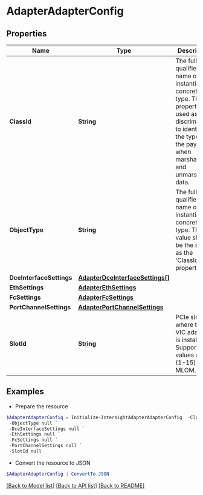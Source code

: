 # AdapterAdapterConfig
## Properties

Name | Type | Description | Notes
------------ | ------------- | ------------- | -------------
**ClassId** | **String** | The fully-qualified name of the instantiated, concrete type. This property is used as a discriminator to identify the type of the payload when marshaling and unmarshaling data. | [default to "adapter.AdapterConfig"]
**ObjectType** | **String** | The fully-qualified name of the instantiated, concrete type. The value should be the same as the &#39;ClassId&#39; property. | [default to "adapter.AdapterConfig"]
**DceInterfaceSettings** | [**AdapterDceInterfaceSettings[]**](AdapterDceInterfaceSettings.md) |  | [optional] 
**EthSettings** | [**AdapterEthSettings**](AdapterEthSettings.md) |  | [optional] 
**FcSettings** | [**AdapterFcSettings**](AdapterFcSettings.md) |  | [optional] 
**PortChannelSettings** | [**AdapterPortChannelSettings**](AdapterPortChannelSettings.md) |  | [optional] 
**SlotId** | **String** | PCIe slot where the VIC adapter is installed. Supported values are (1-15) and MLOM. | [optional] 

## Examples

- Prepare the resource
```powershell
$AdapterAdapterConfig = Initialize-IntersightAdapterAdapterConfig  -ClassId null `
 -ObjectType null `
 -DceInterfaceSettings null `
 -EthSettings null `
 -FcSettings null `
 -PortChannelSettings null `
 -SlotId null
```

- Convert the resource to JSON
```powershell
$AdapterAdapterConfig | ConvertTo-JSON
```

[[Back to Model list]](../README.md#documentation-for-models) [[Back to API list]](../README.md#documentation-for-api-endpoints) [[Back to README]](../README.md)

